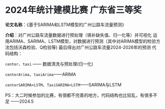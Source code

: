 # <font style="color:rgb(31, 35, 40);">2024年统计建模比赛 广东省三等奖</font>
**论文名称**：《基于SARIMA和LSTM模型的广州公路车流量预测》

**介绍**：对广州公路车流量数据进行预处理（填补缺失值、归一化等）并可视化 运用ARIMA、SARIMA、LSTM模型，对数据进行预测（其中对ARIMA模型的检验方法包括沃森检验、Q检验等) 最后得出对广州公路车流量2024-2026年的预测
代码结构：

`center`、`taxi` —— 数据清洗与预处理(归一化)

`centerArima`、`taxiArima`——ARIMA

`centerSARIMA+LSTM`、`TaxiSARIMA+LSTM`——SARIMA与LSTM

PS：大二时候参加的比赛，有很都不完善的地方，代码结构也比较乱，有很多不足
——2024.5


